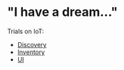 # "I have a dream..."

Trials on IoT:
  - [Discovery](./discovery/README.md)
  - [Inventory](./inventory/README.md)
  - [UI](./ui/README.md)

